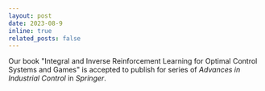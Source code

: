 ```yaml
---
layout: post
date: 2023-08-9
inline: true
related_posts: false
---
```


Our book "Integral and Inverse Reinforcement Learning for Optimal Control Systems and Games" is accepted to publish for series of *Advances in Industrial Control* in *Springer*. 